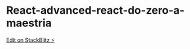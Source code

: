# React-advanced-react-do-zero-a-maestria

[Edit on StackBlitz ⚡️](https://stackblitz.com/edit/react-mp4eay)